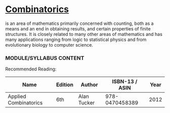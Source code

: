 # [Combinatorics](https://en.wikipedia.org/wiki/Combinatorics) 
is an area of mathematics primarily concerned with counting, both as a means and an end in obtaining results, and certain properties of finite structures. It is closely related to many other areas of mathematics and has many applications ranging from logic to statistical physics and from evolutionary biology to computer science.

### MODULE/SYLLABUS CONTENT

Recommended Reading:

| **Name** | **Edition** | **Author** | **ISBN-13** / **ASIN** | **Year** |
|---|---|---|---|---|
|  Applied Combinatorics  | 6th | Alan Tucker | 978-0470458389 | 2012|